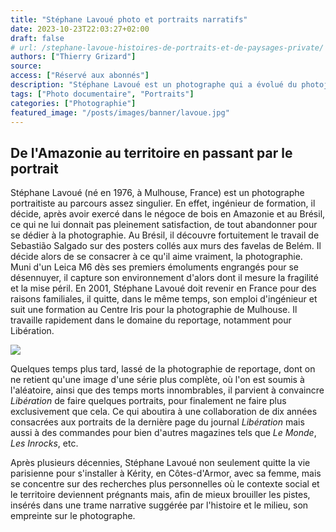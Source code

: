 ```yaml
---
title: "Stéphane Lavoué photo et portraits narratifs"
date: 2023-10-23T22:03:27+02:00
draft: false
# url: /stephane-lavoue-histoires-de-portraits-et-de-paysages-private/
authors: ["Thierry Grizard"]
source:
access: ["Réservé aux abonnés"]
description: "Stéphane Lavoué est un photographe qui a évolué du photojournalisme aux portraits de commande pour parvenir à une photographie narrative assumant sa subjectivité sans renoncer pourtant à documenter mais de manière engagée."
tags: ["Photo documentaire", "Portraits"]
categories: ["Photographie"]
featured_image: "/posts/images/banner/lavoue.jpg"
---
```

## De l'Amazonie au territoire en passant par le portrait

Stéphane Lavoué (né en 1976, à Mulhouse, France) est un photographe portraitiste au parcours assez singulier. En effet, ingénieur de formation, il décide, après avoir exercé dans le négoce de bois en Amazonie et au Brésil, ce qui ne lui donnait pas pleinement satisfaction, de tout abandonner pour se dédier à la photographie. Au Brésil, il découvre fortuitement le travail de Sebastião Salgado sur des posters collés aux murs des favelas de Belém. Il décide alors de se consacrer à ce qu'il aime vraiment, la photographie. Muni d'un Leica M6 dès ses premiers émoluments engrangés pour se désennuyer, il capture son environnement d'alors dont il mesure la fragilité et la mise péril. En 2001, Stéphane Lavoué doit revenir en France pour des raisons familiales, il quitte, dans le même temps, son emploi d'ingénieur et suit une formation au Centre Iris pour la photographie de Mulhouse. Il travaille rapidement dans le domaine du reportage, notamment pour Libération.

![](/posts/images/lavoue/stephane-lavoue_photography_western_2021.130.jpg)

Quelques temps plus tard, lassé de la photographie de reportage, dont on ne retient qu'une image d'une série plus complète, où l'on est soumis à l'aléatoire, ainsi que des temps morts innombrables, il parvient à convaincre *Libération* de faire quelques portraits, pour finalement ne faire plus exclusivement que cela. Ce qui aboutira à une collaboration de dix années consacrées aux portraits de la dernière page du journal *Libération* mais aussi à des commandes pour bien d'autres magazines tels que *Le Monde*, *Les Inrocks*, etc.

Après plusieurs décennies, Stéphane Lavoué non seulement quitte la vie parisienne pour s'installer à Kérity, en Côtes-d'Armor, avec sa femme, mais se concentre sur des recherches plus personnelles où le contexte social et le territoire deviennent prégnants mais, afin de mieux brouiller les pistes, insérés dans une trame narrative suggérée par l'histoire et le milieu, son empreinte sur le photographe.
